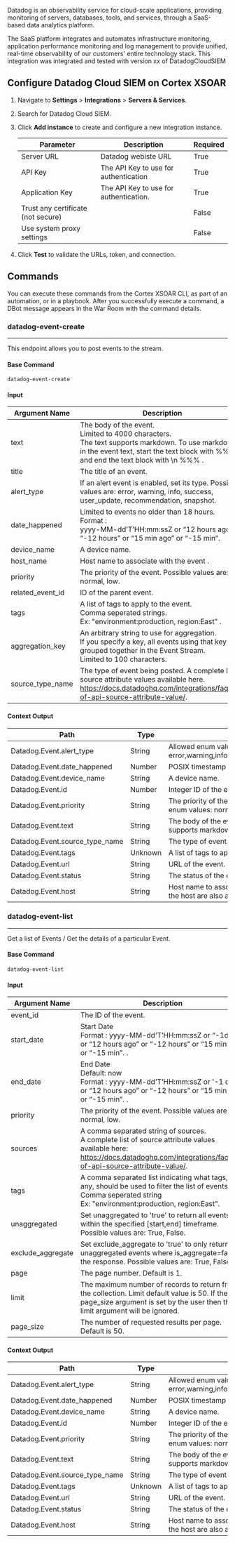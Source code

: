 Datadog is an observability service for cloud-scale applications, providing monitoring of servers, databases, tools, and services, through a SaaS-based data analytics platform.

The SaaS platform integrates and automates infrastructure monitoring, application performance monitoring and log management to provide unified, real-time observability of our customers' entire technology stack.
This integration was integrated and tested with version xx of DatadogCloudSIEM

## Configure Datadog Cloud SIEM on Cortex XSOAR

1. Navigate to **Settings** > **Integrations** > **Servers & Services**.
2. Search for Datadog Cloud SIEM.
3. Click **Add instance** to create and configure a new integration instance.

    | **Parameter** | **Description** | **Required** |
    | --- | --- | --- |
    | Server URL | Datadog webiste URL | True |
    | API Key | The API Key to use for authentication | True |
    | Application Key | The API Key to use for authentication. | True |
    | Trust any certificate (not secure) |  | False |
    | Use system proxy settings |  | False |

4. Click **Test** to validate the URLs, token, and connection.

## Commands

You can execute these commands from the Cortex XSOAR CLI, as part of an automation, or in a playbook.
After you successfully execute a command, a DBot message appears in the War Room with the command details.

### datadog-event-create

***
This endpoint allows you to post events to the stream.

#### Base Command

`datadog-event-create`

#### Input

| **Argument Name** | **Description** | **Required** |
| --- | --- | --- |
| text | The body of the event.<br/>Limited to 4000 characters.<br/>The text supports markdown. To use markdown in the event text, start the text block with %%% \n and end the text block with \n %%% . | Required | 
| title | The title of an event. | Required | 
| alert_type | If an alert event is enabled, set its type. Possible values are: error, warning, info, success, user_update, recommendation, snapshot. | Optional | 
| date_happened | Limited to events no older than 18 hours.<br/>Format :  <br/>yyyy-MM-dd’T’HH:mm:ssZ or “12 hours ago” or “-12 hours” or “15 min ago” or “-15 min”. | Optional | 
| device_name | A device name. | Optional | 
| host_name | Host name to associate with the event . | Optional | 
| priority | The priority of the event. Possible values are: normal, low. | Optional | 
| related_event_id | ID of the parent event. | Optional | 
| tags | A list of tags to apply to the event. <br/>Comma seperated strings.<br/>Ex: "environment:production, region:East” . | Optional | 
| aggregation_key | An arbitrary string to use for aggregation. <br/>If you specify a key, all events using that key are grouped together in the Event Stream. <br/>Limited to 100 characters. | Optional | 
| source_type_name | The type of event being posted. A complete list of source attribute values available here. https://docs.datadoghq.com/integrations/faq/list-of-api-source-attribute-value/. | Optional | 

#### Context Output

| **Path** | **Type** | **Description** |
| --- | --- | --- |
| Datadog.Event.alert_type | String | Allowed enum values: error,warning,info,success,user_update,recommendation,snapshot | 
| Datadog.Event.date_happened | Number | POSIX timestamp of the event | 
| Datadog.Event.device_name | String | A device name.  | 
| Datadog.Event.id | Number | Integer ID of the event. | 
| Datadog.Event.priority | String | The priority of the event. For example, normal or low. Allowed enum values: normal, low. | 
| Datadog.Event.text | String | The body of the event. Limited to 4000 characters. The text supports markdown. | 
| Datadog.Event.source_type_name | String | The type of event being posted. | 
| Datadog.Event.tags | Unknown | A list of tags to apply to the event. | 
| Datadog.Event.url | String | URL of the event. | 
| Datadog.Event.status | String | The status of the event. | 
| Datadog.Event.host | String | Host name to associate with the event. Any tags associated with the host are also applied to this event. | 

### datadog-event-list

***
Get a list of Events / Get the details of a particular Event.

#### Base Command

`datadog-event-list`

#### Input

| **Argument Name** | **Description** | **Required** |
| --- | --- | --- |
| event_id | The ID of the event. | Optional | 
| start_date | Start Date <br/>Format : yyyy-MM-dd’T’HH:mm:ssZ  or “-1days” or “12 hours ago” or “-12 hours” or “15 min ago” or “-15 min”. . | Optional | 
| end_date | End Date <br/>Default: now <br/>Format : yyyy-MM-dd’T’HH:mm:ssZ or '-1 days' or “12 hours ago” or “-12 hours” or “15 min ago” or “-15 min”. . | Optional | 
| priority | The priority of the event. Possible values are: normal, low. | Optional | 
| sources | A comma separated string of sources.<br/>A complete list of source attribute values available here: https://docs.datadoghq.com/integrations/faq/list-of-api-source-attribute-value/. | Optional | 
| tags | A comma separated list indicating what tags, if any, should be used to filter the list of events. <br/>Comma seperated string <br/>Ex: "environment:production, region:East". | Optional | 
| unaggregated | Set unaggregated to 'true' to return all events within the specified [start,end] timeframe. Possible values are: True, False. | Optional | 
| exclude_aggregate | Set exclude_aggregate to 'true' to only return unaggregated events where is_aggregate=false in the response. Possible values are: True, False. | Optional | 
| page | The page number. Default is 1. | Optional | 
| limit | The maximum number of records to return from the collection. Limit default value is 50. If the page_size argument is set by the user then the limit argument will be ignored. | Optional | 
| page_size | The number of requested results per page. Default is 50. | Optional | 

#### Context Output

| **Path** | **Type** | **Description** |
| --- | --- | --- |
| Datadog.Event.alert_type | String | Allowed enum values: error,warning,info,success,user_update,recommendation,snapshot | 
| Datadog.Event.date_happened | Number | POSIX timestamp of the event | 
| Datadog.Event.device_name | String | A device name.  | 
| Datadog.Event.id | Number | Integer ID of the event. | 
| Datadog.Event.priority | String | The priority of the event. For example, normal or low. Allowed enum values: normal, low. | 
| Datadog.Event.text | String | The body of the event. Limited to 4000 characters. The text supports markdown. | 
| Datadog.Event.source_type_name | String | The type of event being posted. | 
| Datadog.Event.tags | Unknown | A list of tags to apply to the event. | 
| Datadog.Event.url | String | URL of the event. | 
| Datadog.Event.status | String | The status of the event. | 
| Datadog.Event.host | String | Host name to associate with the event. Any tags associated with the host are also applied to this event. | 
